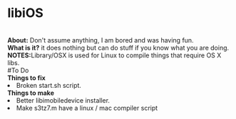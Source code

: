 # libiOS
</br>
<b>About:</b> Don't assume anything, I am bored and was having fun. 
</br>
<b>What is it?</b> it does nothing but can do stuff if you know what you are doing. 
</br>
<b>NOTES:</b>Library/OSX is used for Linux to compile things that require OS X libs.
</br> 
#To Do
</br> 
<b>Things to fix</b> 
<li>Broken start.sh script.</li> 
<b>Things to make</b> 
<li>Better libimobiledevice installer.</li> 
<li>Make s3tz7.m have a linux / mac compiler script </li> 
